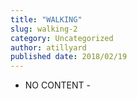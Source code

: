 ```yaml
---
title: "WALKING"
slug: walking-2
category: Uncategorized
author: atillyard
published date: 2018/02/19
---
```


- NO CONTENT -
